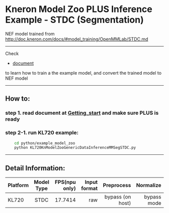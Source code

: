 # Kneron Model Zoo PLUS Inference Example - STDC  (Segmentation)

NEF model trained from
http://doc.kneron.com/docs/#model_training/OpenMMLab/STDC.md

---

Check  

- [document](../../../model_training/OpenMMLab/STDC.md )  

to learn how to train a the example model, and convert the trained model to NEF model  

---

## How to:  

### step 1. read document at [Getting_start](../../getting_start.md) and make sure PLUS is ready  

### step 2-1. run KL720 example:  

```bash
    cd python/example_model_zoo
    python KL720KnModelZooGenericDataInferenceMMSegSTDC.py 
```

---

## Detail Information:  

Platform      |  Model Type  | FPS(npu only)  | Input format |         Preprocess       |  Normalize  |  
--------------|:---------:|----------------:| ------------:| ------------------------:| -----------:|  
KL720         |  STDC  |     17.7414    |    raw    |     bypass (on host)     | bypass mode |  

